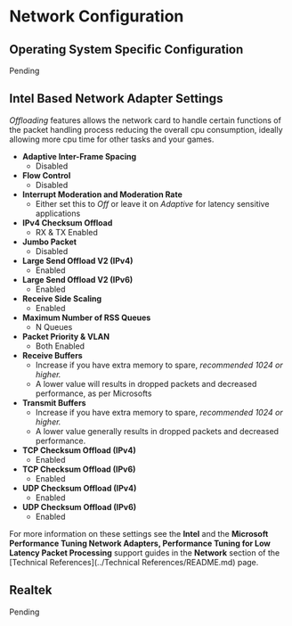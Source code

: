 # Network Configuration
## Operating System Specific Configuration
Pending

## Intel Based Network Adapter Settings
*Offloading* features allows the network card to handle certain functions of the packet handling process reducing the overall cpu consumption, ideally allowing more cpu time for other tasks and your games.

- **Adaptive Inter-Frame Spacing**
   - Disabled
- **Flow Control**
   - Disabled
- **Interrupt Moderation and Moderation Rate**
   - Either set this to *Off* or leave it on *Adaptive* for latency sensitive applications
- **IPv4 Checksum Offload**
   - RX & TX Enabled
- **Jumbo Packet**
   - Disabled
- **Large Send Offload V2 (IPv4)**
   - Enabled
- **Large Send Offload V2 (IPv6)**
   - Enabled
- **Receive Side Scaling**
   - Enabled
- **Maximum Number of RSS Queues**
   - N Queues
- **Packet Priority & VLAN**
   - Both Enabled
- **Receive Buffers**
   - Increase if you have extra memory to spare, *recommended 1024 or higher.*
   - A lower value will results in dropped packets and decreased performance, as per Microsofts
- **Transmit Buffers**
   - Increase if you have extra memory to spare, *recommended 1024 or higher.*
   - A lower value generally results in dropped packets and decreased performance.
- **TCP Checksum Offload (IPv4)**
   - Enabled
- **TCP Checksum Offload (IPv6)**
   - Enabled
- **UDP Checksum Offload (IPv4)**
   - Enabled
- **UDP Checksum Offload (IPv6)**
   - Enabled

For more information on these settings see the **Intel** and the **Microsoft Performance Tuning Network Adapters, Performance Tuning for Low Latency Packet Processing** support guides in the **Network** section of the [Technical References](../Technical References/README.md) page.

## Realtek
Pending

